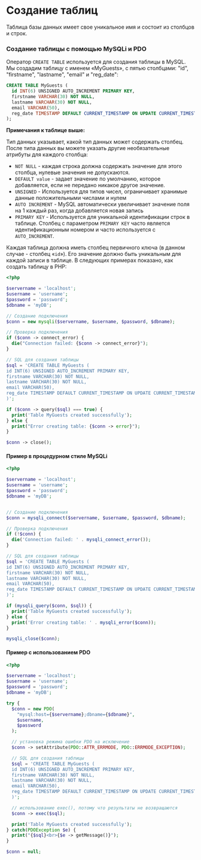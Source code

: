 # Создание таблиц

Таблица базы данных имеет свое уникальное имя и состоит из столбцов и строк.

### Создание таблицы с помощью MySQLi и PDO

Оператор `CREATE TABLE` используется для создания таблицы в MySQL. Мы создадим таблицу с именем «MyGuests», с пятью столбцами: "id", "firstname", "lastname", "email" и "reg_date":

```sql
CREATE TABLE MyGuests (
  id INT(6) UNSIGNED AUTO_INCREMENT PRIMARY KEY,
  firstname VARCHAR(30) NOT NULL,
  lastname VARCHAR(30) NOT NULL,
  email VARCHAR(50),
  reg_date TIMESTAMP DEFAULT CURRENT_TIMESTAMP ON UPDATE CURRENT_TIMESTAMP
);
```

**Примечания к таблице выше:**

Тип данных указывает, какой тип данных может содержать столбец. После типа данных вы можете указать другие необязательные атрибуты для каждого столбца:

- `NOT NULL` - каждая строка должна содержать значение для этого столбца, нулевые значения не допускаются.
- `DEFAULT value` - задает значение по умолчанию, которое добавляется, если не передано никакое другое значение.
- `UNSIGNED` - Используется для типов чисел, ограничивает хранимые данные положительными числами и нулем
- `AUTO INCREMENT` - MySQL автоматически увеличивает значение поля на 1 каждый раз, когда добавляется новая запись
- `PRIMARY KEY` - Используется для уникальной идентификации строк в таблице. Столбец с параметром `PRIMARY KEY` часто является идентификационным номером и часто используется с `AUTO_INCREMENT`.

Каждая таблица должна иметь столбец первичного ключа (в данном случае - столбец «`id`»). Его значение должно быть уникальным для каждой записи в таблице. В следующих примерах показано, как создать таблицу в PHP:

```php
<?php

$servername = 'localhost';
$username = 'username';
$password = 'password';
$dbname = 'myDB';

// Создание подключения
$conn = new mysqli($servername, $username, $password, $dbname);

// Проверка подключения
if ($conn -> connect_error) {
  die("Connection failed: {$conn -> connect_error}");
}

// SQL для создания таблицы
$sql = 'CREATE TABLE MyGuests (
id INT(6) UNSIGNED AUTO_INCREMENT PRIMARY KEY,
firstname VARCHAR(30) NOT NULL,
lastname VARCHAR(30) NOT NULL,
email VARCHAR(50),
reg_date TIMESTAMP DEFAULT CURRENT_TIMESTAMP ON UPDATE CURRENT_TIMESTAMP
)';

if ($conn -> query($sql) === true) {
  print('Table MyGuests created successfully');
} else {
  print("Error creating table: {$conn -> error}");
}

$conn -> close();
```

#### Пример в процедурном стиле MySQLi

```php
<?php

$servername = 'localhost';
$username = 'username';
$password = 'password';
$dbname = 'myDB';


// Создание подключения
$conn = mysqli_connect($servername, $username, $password, $dbname);

// Проверка подключения
if (!$conn) {
  die('Connection failed: ' . mysqli_connect_error());
}

// SQL для создания таблицы
$sql = 'CREATE TABLE MyGuests (
id INT(6) UNSIGNED AUTO_INCREMENT PRIMARY KEY,
firstname VARCHAR(30) NOT NULL,
lastname VARCHAR(30) NOT NULL,
email VARCHAR(50),
reg_date TIMESTAMP DEFAULT CURRENT_TIMESTAMP ON UPDATE CURRENT_TIMESTAMP
)';

if (mysqli_query($conn, $sql)) {
  print('Table MyGuests created successfully');
} else {
  print('Error creating table: ' . mysqli_error($conn));
}

mysqli_close($conn);
```

#### Пример с использованием PDO

```php
<?php

$servername = 'localhost';
$username = 'username';
$password = 'password';
$dbname = 'myDB';

try {
  $conn = new PDO(
    "mysql:host={$servername};dbname={$dbname}",
    $username,
    $password
  );

  // установка режима ошибки PDO на исключение
  $conn -> setAttribute(PDO::ATTR_ERRMODE, PDO::ERRMODE_EXCEPTION);

  // SQL для создания таблицы
  $sql = 'CREATE TABLE MyGuests (
  id INT(6) UNSIGNED AUTO_INCREMENT PRIMARY KEY,
  firstname VARCHAR(30) NOT NULL,
  lastname VARCHAR(30) NOT NULL,
  email VARCHAR(50),
  reg_date TIMESTAMP DEFAULT CURRENT_TIMESTAMP ON UPDATE CURRENT_TIMESTAMP
  )';

  // использование exec(), потому что результаты не возвращаются
  $conn -> exec($sql);

  print('Table MyGuests created successfully');
} catch(PDOException $e) {
  print("{$sql}<br>{$e -> getMessage()}");
}

$conn = null;
```
